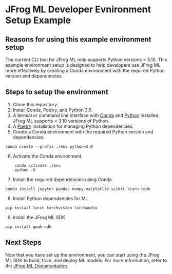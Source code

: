 # JFrog ML Developer Evnironment Setup Example

## Reasons for using this example environment setup

The current CLI tool for JFrog ML only supports Python versions < 3.10. This example environment setup is designed to help developers use JFrog ML more effectively by creating a Conda environment with the required Python version and dependencies.

## Steps to setup the environment

1. Clone this repository.
2. Install Conda, Poetry, and Python 3.9.
3. A termial or command line interface with [Conda](https://docs.conda.io/projects/conda/en/latest/user-guide/install/index.html) and [Python](https://www.python.org/downloads/) installed. JFrog ML supports < 3.10 versions of Python.
4. A [Poetry](https://python-poetry.org/docs/) installation for managing Python dependencies.
5. Create a Conda environment with the required Python version and dependencies.

```
conda create --prefix ./env python=3.9
```

6. Activate the Conda environment.

```
    conda activate ./env
    python -V
```

7. Install the required dependencies using Conda

```
conda install jupyter pandas numpy matplotlib scikit-learn tqdm
```

8. Install Python dependencies for ML

```
pip install torch torchvision torchaudio
```

9. Install the JFrog ML SDK

```
pip install qwak-sdk
```

## Next Steps

Now that you have set up the environment, you can start using the JFrog ML SDK to build, train, and deploy ML models. For more information, refer to the [JFrog ML Documentation](https://docs.qwak.com/docs/introduction).
